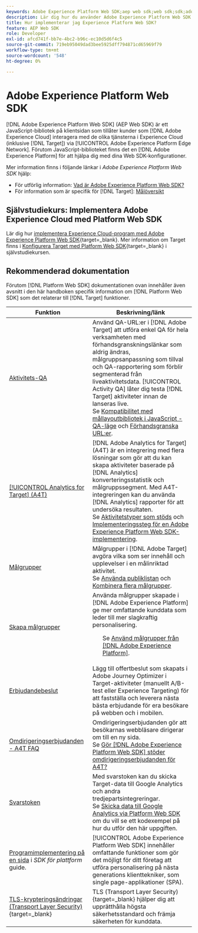 ```yaml
---
keywords: Adobe Experience Platform Web SDK;aep web sdk;web sdk;sdk;adobe experience cloud;platform edge network;adobe experience platform edge network;edge network;aep edge network
description: Lär dig hur du använder Adobe Experience Platform Web SDK för att interagera med de olika tjänsterna i Adobe Experience Cloud via AEP Edge Network.
title: Hur implementerar jag Experience Platform Web SDK?
feature: AEP Web SDK
role: Developer
exl-id: afcd741f-bb7e-4bc2-b96c-ec10d5d6f4c5
source-git-commit: 719eb95049dad3bee5925dff794871cd65969f79
workflow-type: tm+mt
source-wordcount: '548'
ht-degree: 0%

---
```


# Adobe Experience Platform Web SDK

[!DNL Adobe Experience Platform Web SDK] (AEP Web SDK) är ett JavaScript-bibliotek på klientsidan som tillåter kunder som [!DNL Adobe Experience Cloud] interagera med de olika tjänsterna i Experience Cloud (inklusive [!DNL Target]) via [!UICONTROL Adobe Experience Platform Edge Network]. Förutom JavaScript-biblioteket finns det en [!DNL Adobe Experience Platform] för att hjälpa dig med dina Web SDK-konfigurationer.

Mer information finns i följande länkar i *Adobe Experience Platform Web SDK* hjälp:

* För utförlig information: [Vad är Adobe Experience Platform Web SDK?](https://experienceleague.adobe.com/docs/experience-platform/edge/home.html)
* För information som är specifik för [!DNL Target]: [Målöversikt](https://experienceleague.adobe.com/docs/experience-platform/edge/personalization/adobe-target/target-overview.html)

## Självstudiekurs: Implementera Adobe Experience Cloud med Platform Web SDK

Lär dig hur [implementera Experience Cloud-program med Adobe Experience Platform Web SDK](https://experienceleague.adobe.com/docs/platform-learn/implement-web-sdk/overview.html){target=_blank}. Mer information om Target finns i [Konfigurera Target med Platform Web SDK](https://experienceleague.adobe.com/docs/platform-learn/implement-web-sdk/applications-setup/setup-target.html){target=_blank} i självstudiekursen.

## Rekommenderad dokumentation

Förutom [!DNL Platform Web SDK] dokumentationen ovan innehåller även avsnitt i den här handboken specifik information om [!DNL Platform Web SDK] som det relaterar till [!DNL Target] funktioner.

| Funktion | Beskrivning/länk |
| --- | --- |
| [Aktivitets-QA](/help/main/c-activities/c-activity-qa/activity-qa.md) | Använd QA-URL:er i [!DNL Adobe Target] att utföra enkel QA för hela verksamheten med förhandsgranskningslänkar som aldrig ändras, målgruppsanpassning som tillval och QA-rapportering som förblir segmenterad från liveaktivitetsdata. [!UICONTROL Activity QA] låter dig testa [!DNL Target] aktiviteter innan de lanseras live.<br>Se [Kompatibilitet med mållayoutbibliotek i JavaScript - QA-läge](/help/main/c-activities/c-activity-qa/activity-qa.md#compatibility) och [Förhandsgranska URL:er](/help/main/c-activities/c-activity-qa/activity-qa.md#preview). |
| [[!UICONTROL Analytics for Target] (A4T)](/help/main/c-integrating-target-with-mac/a4t/a4t.md) | [!DNL Adobe Analytics for Target] (A4T) är en integrering med flera lösningar som gör att du kan skapa aktiviteter baserade på [!DNL Analytics] konverteringsstatistik och målgruppssegment. Med A4T-integreringen kan du använda [!DNL Analytics] rapporter för att undersöka resultaten.<br>Se [Aktivitetstyper som stöds](/help/main/c-integrating-target-with-mac/a4t/a4t.md#section_F487896214BF4803AF78C552EF1669AA) och [Implementeringssteg för en Adobe Experience Platform Web SDK-implementering](/help/main/c-integrating-target-with-mac/a4t/a4timplementation.md#platform). |
| [Målgrupper](/help/main/c-target/target.md) | Målgrupper i [!DNL Adobe Target] avgöra vilka som ser innehåll och upplevelser i en målinriktad aktivitet.<br>Se [Använda publiklistan](/help/main/c-target/c-audiences/audiences.md#use-list) och [Kombinera flera målgrupper](/help/main/c-target/combining-multiple-audiences.md). |
| [Skapa målgrupper](/help/main/c-target/c-audiences/audiences.md) | Använda målgrupper skapade i [!DNL Adobe Experience Platform] ge mer omfattande kunddata som leder till mer slagkraftig personalisering.<ul>Se [Använd målgrupper från [!DNL Adobe Experience Platform]](/help/main/c-target/c-audiences/audiences.md#aep). |
| [Erbjudandebeslut](/help/main/c-integrating-target-with-mac/ajo/offer-decision.md) | Lägg till offertbeslut som skapats i Adobe Journey Optimizer i Target-aktiviteter (manuellt A/B-test eller Experience Targeting) för att fastställa och leverera nästa bästa erbjudande för era besökare på webben och i mobilen. |
| [Omdirigeringserbjudanden - A4T FAQ](/help/main/c-integrating-target-with-mac/a4t/r-a4t-faq/a4t-faq-redirect-offers.md) | Omdirigeringserbjudanden gör att besökarnas webbläsare dirigerar om till en ny sida.<br>Se [Gör [!DNL Adobe Experience Platform Web SDK] stöder omdirigeringserbjudanden för A4T?](/help/main/c-integrating-target-with-mac/a4t/r-a4t-faq/a4t-faq-redirect-offers.md#platform) |
| [Svarstoken](/help/main/administrating-target/response-tokens.md) | Med svarstoken kan du skicka Target-data till Google Analytics och andra tredjepartsintegreringar.<br>Se [Skicka data till Google Analytics via Platform Web SDK](/help/main/administrating-target/response-tokens.md#platform-web-sdk) om du vill se ett kodexempel på hur du utför den här uppgiften. |
| [Programimplementering på en sida](https://experienceleague.adobe.com/docs/experience-platform/edge/personalization/adobe-target/spa-implementation.html?lang=en) i *SDK för plattform* guide. | [!UICONTROL Adobe Experience Platform Web SDK] innehåller omfattande funktioner som gör det möjligt för ditt företag att utföra personalisering på nästa generations klienttekniker, som single page-applikationer (SPA). |
| [TLS-krypteringsändringar (Transport Layer Security)](https://developer.adobe.com/target/before-implement/tls-transport-layer-security-encryption/){target=_blank} | TLS (Transport Layer Security){target=_blank} hjälper dig att upprätthålla högsta säkerhetsstandard och främja säkerheten för kunddata. |
